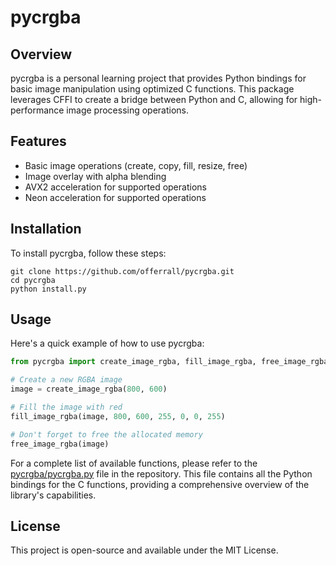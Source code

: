 # pycrgba

## Overview

pycrgba is a personal learning project that provides Python bindings for basic image manipulation using optimized C functions. This package leverages CFFI to create a bridge between Python and C, allowing for high-performance image processing operations.

## Features

- Basic image operations (create, copy, fill, resize, free)
- Image overlay with alpha blending
- AVX2 acceleration for supported operations
- Neon acceleration for supported operations

## Installation

To install pycrgba, follow these steps:

```
git clone https://github.com/offerrall/pycrgba.git
cd pycrgba
python install.py
```

## Usage

Here's a quick example of how to use pycrgba:

```python
from pycrgba import create_image_rgba, fill_image_rgba, free_image_rgba

# Create a new RGBA image
image = create_image_rgba(800, 600)

# Fill the image with red
fill_image_rgba(image, 800, 600, 255, 0, 0, 255)

# Don't forget to free the allocated memory
free_image_rgba(image)
```

For a complete list of available functions, please refer to the [pycrgba/pycrgba.py](https://github.com/offerrall/pycrgba/blob/main/pycrgba/pycrgba.py) file in the repository. This file contains all the Python bindings for the C functions, providing a comprehensive overview of the library's capabilities.

## License

This project is open-source and available under the MIT License.